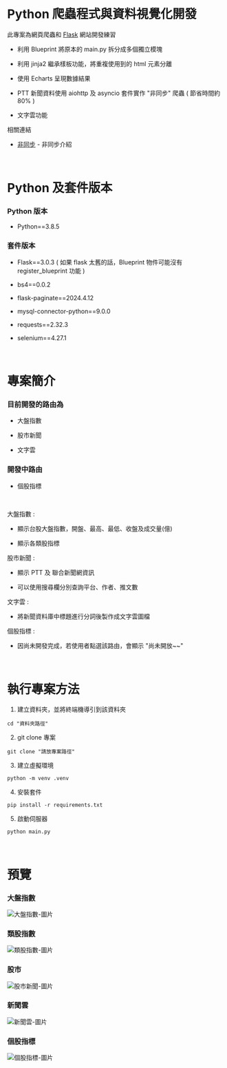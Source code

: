 # Python 爬蟲程式與資料視覺化開發

  此專案為網頁爬蟲和 [Flask](https://github.com/hsuanchi/flask-template) 網站開發練習 

  - 利用 Blueprint  將原本的 main.py 拆分成多個獨立模塊
  
  - 利用 jinja2 繼承樣板功能，將重複使用到的 html 元素分離

  - 使用 Echarts 呈現數據結果

  - PTT 新聞資料使用 aiohttp 及 asyncio 套件實作 "非同步" 爬蟲 ( 節省時間約 80% )

  - 文字雲功能

  相關連結

  - [非同步](https://dashcamp057.medium.com/%E7%88%AC%E8%9F%B2%E7%B3%BB%E5%88%97-python%E7%88%AC%E8%9F%B2%E5%85%A5%E9%96%80%E5%AF%A6%E4%BD%9C-%E4%B8%89-%E9%9D%9E%E5%90%8C%E6%AD%A5%E7%88%AC%E8%9F%B2-aka%E7%95%B0%E6%AD%A5%E7%88%AC%E8%9F%B2-1-66e892de05fd) - 非同步介紹

<br>

# Python 及套件版本

### Python 版本

- Python==3.8.5

### 套件版本

- Flask==3.0.3  ( 如果 flask 太舊的話，Blueprint 物件可能沒有 register_blueprint 功能 )

- bs4==0.0.2

- flask-paginate==2024.4.12

- mysql-connector-python==9.0.0

- requests==2.32.3

- selenium==4.27.1

<br>

# 專案簡介

  ### 目前開發的路由為

  - 大盤指數

  - 股市新聞

  - 文字雲
  
  ### 開發中路由

  - 個股指標

<br>

大盤指數 : <br>

  - 顯示台股大盤指數，開盤、最高、最低、收盤及成交量(億)

  - 顯示各類股指標

股市新聞 : <br>

  - 顯示 PTT 及 聯合新聞網資訊

  - 可以使用搜尋欄分別查詢平台、作者、推文數

文字雲 :

  - 將新聞資料庫中標題進行分詞後製作成文字雲圖檔

個股指標 : <br>

  - 因尚未開發完成，若使用者點選該路由，會顯示 "尚未開放~~"

<br>

# 執行專案方法

1. 建立資料夾，並將終端機導引到該資料夾
```
cd "資料夾路徑" 
```

2. git clone 專案
```
git clone "請放專案路徑"
```

3. 建立虛擬環境
```
python -m venv .venv
```

4. 安裝套件
```
pip install -r requirements.txt
```

5. 啟動伺服器
```
python main.py
```

<br>

# 預覽

### 大盤指數

![大盤指數-圖片](https://imgur.com/SVO7fsa.png)

### 類股指數

![類股指數-圖片](https://i.imgur.com/XyeB957.png)

### 股市

![股市新聞-圖片](https://imgur.com/fiwFRbk.png)

### 新聞雲

![新聞雲-圖片](https://imgur.com/yI9QlhQ.png)

### 個股指標

![個股指標-圖片](https://imgur.com/mHp41Oq.png)
